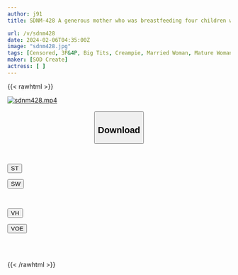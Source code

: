 ```yaml
---
author: j91
title: SDNM-428 A generous mother who was breastfeeding four children with her K-cup breasts, Hinako Suga, 39 years old. Final Chapter She resumed her sex life with her husband, and this was the last shoot... The only desire she had left behind was "Pleasure" I want to cum inside you just for you.”

url: /v/sdnm428
date: 2024-02-06T04:35:00Z
image: "sdnm428.jpg"
tags: [Censored, 3P&4P, Big Tits, Creampie, Married Woman, Mature Woman, Solowork]
maker: [SOD Create]
actress: [ ]
---
```



{{< rawhtml >}}

<div class="video" data-videoid="pxpWVa1zxjFrKlv">
    <a href="javascript:;">
        <img src="/v/sdnm428/sdnm428.jpg" width="WIDTH" height="HEIGHT" alt="sdnm428.mp4" loading="lazy">
    </a>
</div>

<script type="text/javascript" src="https://j91.asia/asset/on-demand-st.js"></script>

<br>
  <link rel="stylesheet" href="https://j91.asia/asset/bs5.css">
  
  <center>
  <button class="btn btn-primary" type="button" data-bs-toggle="collapse" data-bs-target=".multi-collapse" aria-expanded="false" aria-controls="multiCollapseExample1 multiCollapseExample2"><h2>Download</h2></button></center>
</p>
<div class="row">
  <div class="col">
    <div class="collapse multi-collapse" id="multiCollapseExample1">
      <div class="card card-body">
	      	      <br>
<div class="buttons">  
<p><a href="https://streamtape.to/v/pxpWVa1zxjFrKlv" target="_blank"><button class="btn-hover color-3"><i class="fa fa-download"></i> ST</button></a></p>
<p><a href="https://cdnwish.com/z8jqltm61gvy" target="_blank"><button class="btn-hover color-2"><i class="fa fa-download"></i> SW</button></a></p></div>
    </div>
  </div>
</div>
  <div class="col">
    <div class="collapse multi-collapse" id="multiCollapseExample2">
      <div class="card card-body">
	      <br>
<div class="buttons">
<p><a href="https://vidhidepro.com/f/f3h16uaw8cen" target="_blank"><button class="btn-hover color-9"><i class="fa fa-download"></i> VH</button></a></p>
<p><a href="https://voe.sx/ydxzkqvqi3yc"><button class="btn-hover color-8"><i class="fa fa-download"></i> VOE</button></a></p></div>
<br><br>
      </div>
    </div>
  </div>
</div>

{{< /rawhtml >}}